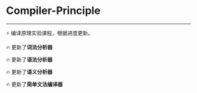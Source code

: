 # Compiler-Principle

___

:zap: 编译原理实验课程，根据进度更新。

:fire:  更新了**词法分析器**

:fire:  更新了**语法分析器**

:fire:  更新了**语义分析器**

:fire:  更新了**简单文法编译器**
